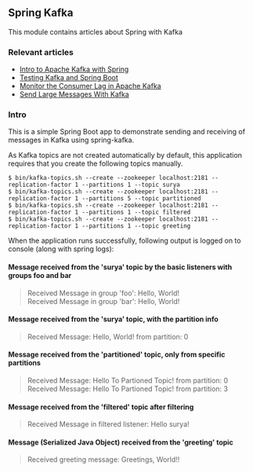 ## Spring Kafka

This module contains articles about Spring with Kafka

### Relevant articles

- [Intro to Apache Kafka with Spring](https://www.surya.com/spring-kafka)
- [Testing Kafka and Spring Boot](https://www.surya.com/spring-boot-kafka-testing)
- [Monitor the Consumer Lag in Apache Kafka](https://www.surya.com/java-kafka-consumer-lag)
- [Send Large Messages With Kafka](https://www.surya.com/java-kafka-send-large-message)

### Intro

This is a simple Spring Boot app to demonstrate sending and receiving of messages in Kafka using spring-kafka.

As Kafka topics are not created automatically by default, this application requires that you create the following topics manually.

`$ bin/kafka-topics.sh --create --zookeeper localhost:2181 --replication-factor 1 --partitions 1 --topic surya`<br>
`$ bin/kafka-topics.sh --create --zookeeper localhost:2181 --replication-factor 1 --partitions 5 --topic partitioned`<br>
`$ bin/kafka-topics.sh --create --zookeeper localhost:2181 --replication-factor 1 --partitions 1 --topic filtered`<br>
`$ bin/kafka-topics.sh --create --zookeeper localhost:2181 --replication-factor 1 --partitions 1 --topic greeting`<br>

When the application runs successfully, following output is logged on to console (along with spring logs):

#### Message received from the 'surya' topic by the basic listeners with groups foo and bar
>Received Message in group 'foo': Hello, World!<br>
Received Message in group 'bar': Hello, World!

#### Message received from the 'surya' topic, with the partition info
>Received Message: Hello, World! from partition: 0

#### Message received from the 'partitioned' topic, only from specific partitions
>Received Message: Hello To Partioned Topic! from partition: 0<br>
Received Message: Hello To Partioned Topic! from partition: 3

#### Message received from the 'filtered' topic after filtering
>Received Message in filtered listener: Hello surya!

#### Message (Serialized Java Object) received from the 'greeting' topic
>Received greeting message: Greetings, World!!
